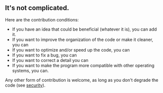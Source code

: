## It's not complicated.

Here are the contribution conditions:
- If you have an idea that could be beneficial (whatever it is), you can add it.
- If you want to improve the organization of the code or make it cleaner, you can
- If you want to optimize and/or speed up the code, you can
- If you want to fix a bug, you can
- If you want to correct a detail you can
- If you want to make the program more compatible with other operating systems, you can.

Any other form of contribution is welcome, as long as you don't degrade the code (see [security](security.md)).
